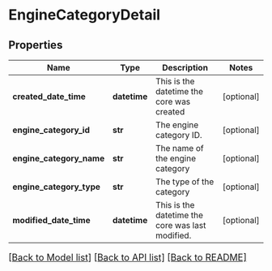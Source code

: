 # EngineCategoryDetail

## Properties
Name | Type | Description | Notes
------------ | ------------- | ------------- | -------------
**created_date_time** | **datetime** | This is the datetime the core was created | [optional] 
**engine_category_id** | **str** | The engine category ID. | [optional] 
**engine_category_name** | **str** | The name of the engine category | [optional] 
**engine_category_type** | **str** | The type of the category | [optional] 
**modified_date_time** | **datetime** | This is the datetime the core was last modified. | [optional] 

[[Back to Model list]](../README.md#documentation-for-models) [[Back to API list]](../README.md#documentation-for-api-endpoints) [[Back to README]](../README.md)

<style>
     p, ul, ol, li { font-size: 18px !important;}
</style>


